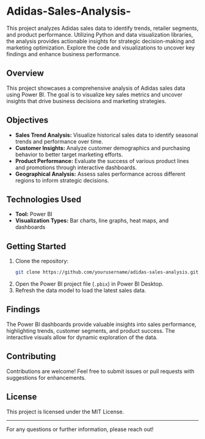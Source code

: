 # Adidas-Sales-Analysis-
This project analyzes Adidas sales data to identify trends, retailer segments, and product performance. Utilizing Python and data visualization libraries, the analysis provides actionable insights for strategic decision-making and marketing optimization. Explore the code and visualizations to uncover key findings and enhance business performance.

## Overview

This project showcases a comprehensive analysis of Adidas sales data using Power BI. The goal is to visualize key sales metrics and uncover insights that drive business decisions and marketing strategies. 

## Objectives

- **Sales Trend Analysis:** Visualize historical sales data to identify seasonal trends and performance over time.
- **Customer Insights:** Analyze customer demographics and purchasing behavior to better target marketing efforts.
- **Product Performance:** Evaluate the success of various product lines and promotions through interactive dashboards.
- **Geographical Analysis:** Assess sales performance across different regions to inform strategic decisions.

## Technologies Used

- **Tool:** Power BI
- **Visualization Types:** Bar charts, line graphs, heat maps, and dashboards

## Getting Started

1. Clone the repository:
   ```bash
   git clone https://github.com/yourusername/adidas-sales-analysis.git
   ```
2. Open the Power BI project file (`.pbix`) in Power BI Desktop.
3. Refresh the data model to load the latest sales data.

## Findings

The Power BI dashboards provide valuable insights into sales performance, highlighting trends, customer segments, and product success. The interactive visuals allow for dynamic exploration of the data.

## Contributing

Contributions are welcome! Feel free to submit issues or pull requests with suggestions for enhancements.

## License

This project is licensed under the MIT License.

---

For any questions or further information, please reach out!
